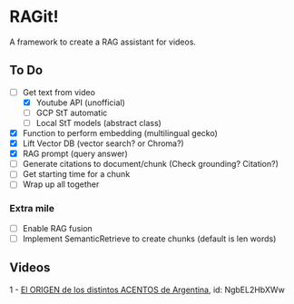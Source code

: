 # RAGit!
A framework to create a RAG assistant for videos.


## To Do
- [ ] Get text from video 
  - [x] Youtube API (unofficial)
  - [ ] GCP StT automatic
  - [ ] Local StT models (abstract class)
- [x] Function to perform embedding (multilingual gecko)
- [x] Lift Vector DB (vector search? or Chroma?)
- [x] RAG prompt (query answer)
- [ ] Generate citations to document/chunk (Check grounding? Citation?)
- [ ] Get starting time for a chunk
- [ ] Wrap up all together

### Extra mile
- [ ] Enable RAG fusion
- [ ] Implement SemanticRetrieve to create chunks (default is len words)

## Videos
1 - [El ORIGEN de los distintos ACENTOS de Argentina](https://www.youtube.com/watch?v=NgbEL2HbXWw), id: NgbEL2HbXWw
